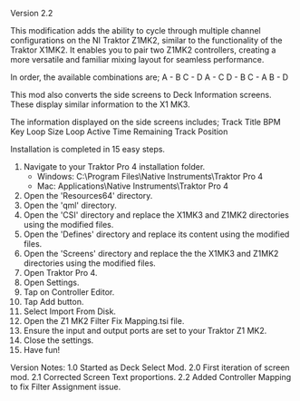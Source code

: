                                                                                       
Version 2.2

This modification adds the ability to cycle through multiple channel configurations on the 
NI Traktor Z1MK2, similar to the functionality of the Traktor X1MK2. It enables you to pair 
two Z1MK2 controllers, creating a more versatile and familiar mixing layout for seamless 
performance.

In order, the available combinations are;
A - B
C - D
A - C
D - B
C - A
B - D       

This mod also converts the side screens to Deck Information screens. These display similar
information to the X1 MK3.

The information displayed on the side screens includes;
Track Title
BPM
Key
Loop Size
Loop Active
Time Remaining
Track Position                                                                                    
                                                                                            

Installation is completed in 15 easy steps.
   1. Navigate to your Traktor Pro 4 installation folder.
      - Windows: C:\Program Files\Native Instruments\Traktor Pro 4
      - Mac: Applications\Native Instruments\Traktor Pro 4
   2. Open the 'Resources64' directory.
   3. Open the 'qml' directory.
   4. Open the 'CSI' directory and replace the X1MK3 and Z1MK2 directories using the modified files.
   5. Open the 'Defines' directory and replace its content using the modified files.
   6. Open the 'Screens' directory and replace the the X1MK3 and Z1MK2 directories using the modified files.
   7. Open Traktor Pro 4.
   8. Open Settings.
   9. Tap on Controller Editor.
  10. Tap Add button.
  11. Select Import From Disk.
  12. Open the Z1 MK2 Filter Fix Mapping.tsi file.
  13. Ensure the input and output ports are set to your Traktor Z1 MK2.
  14. Close the settings.
  15. Have fun!

Version Notes:
1.0 Started as Deck Select Mod.
2.0 First iteration of screen mod.
2.1 Corrected Screen Text proportions.
2.2 Added Controller Mapping to fix Filter Assignment issue.
